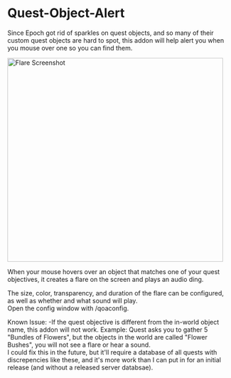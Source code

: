 # Quest-Object-Alert
Since Epoch got rid of sparkles on quest objects, and so many of their custom quest objects are hard to spot, this addon will help alert you when you mouse over one so you can find them.

<img width="485" height="458" alt="Flare Screenshot" src="https://github.com/user-attachments/assets/f1122c4e-b96d-4d2e-b717-97ba35ce88eb" />

When your mouse hovers over an object that matches one of your quest objectives, it creates a flare on the screen and plays an audio ding.

The size, color, transparency, and duration of the flare can be configured, as well as whether and what sound will play.  
Open the config window with /qoaconfig.

Known Issue:
-If the quest objective is different from the in-world object name, this addon will not work.
Example:  Quest asks you to gather 5 "Bundles of Flowers", but the objects in the world are called "Flower Bushes", you will not see a flare or hear a sound.  
I could fix this in the future, but it'll require a database of all quests with discrepencies like these, and it's more work than I can put in for an initial release (and without a released server databsae).
